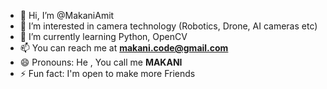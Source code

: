 - 👋 Hi, I’m @MakaniAmit
- 👀 I’m interested in camera technology (Robotics, Drone, AI cameras etc)
- 🌱 I’m currently learning Python, OpenCV
- 📫 You can reach me at **makani.code@gmail.com**
- 😄 Pronouns: He , You call me **MAKANI**
- ⚡ Fun fact: I'm open to make more Friends

<!---
MakaniAmit/MakaniAmit is a ✨ special ✨ repository because its `README.md` (this file) appears on your GitHub profile.
You can click the Preview link to take a look at your changes.
--->
